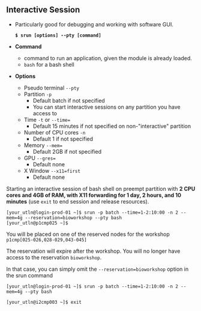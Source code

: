 ## Interactive Session

- Particularly good for debugging and working with software GUI. 

  **`$ srun [options] --pty [command]`**

- **Command** 

  - command to run an application, given the module is already loaded.
  - `bash` for a bash shell

- **Options**

  - Pseudo terminal `--pty`
  - Partition `-p` 
    - Default batch if not specified
    - You can start interactive sessions on any partition you have access to
  - Time `-t` or `--time=`
    - Default 15 minutes if not specified on non-"interactive" partition
  - Number of CPU cores `-n` 
    - Default 1 if not specified
  - Memory `--mem=`
    - Default 2GB if not specified
  - GPU `--gres=`
    - Default none
  - X Window `--x11=first`
    - Default none	

Starting an interactive session of bash shell on preempt partition with **2 CPU cores and 4GB of RAM, with X11 forwarding for 1 day, 2 hours, and 10 minutes** (use `exit` to end session and release resources).

```
[your_utln@login-prod-01 ~]$ srun -p batch --time=1-2:10:00 -n 2 --mem=4g --reservation=bioworkshop --pty bash
[your_utln@p1cmp025 ~]$

```
You will be placed on one of the reserved nodes for the workshop `p1cmp[025-026,028-029,043-045]`

The reservation will expire after the workshop. You will no longer have access to the reservation `bioworkshop`. 

In that case, you can simply omit the `--reservation=bioworkshop` option in the srun command

```
[your_utln@login-prod-01 ~]$ srun -p batch --time=1-2:10:00 -n 2 --mem=4g --pty bash

[your_utln@i2cmp003 ~]$ exit

```

